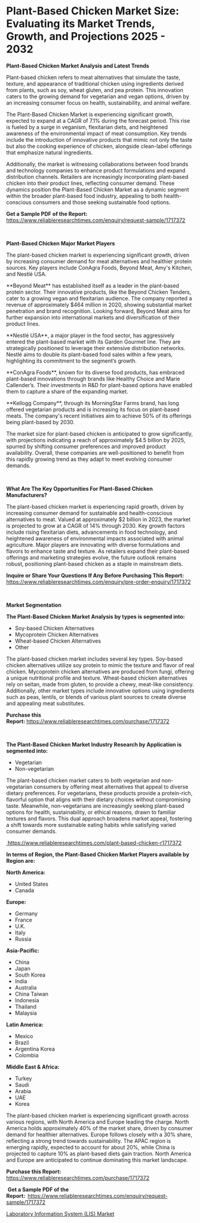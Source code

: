 <p><h1>Plant-Based Chicken Market Size: Evaluating its Market Trends, Growth, and Projections 2025 - 2032</h1></p><p><strong>Plant-Based Chicken Market Analysis and Latest Trends</strong></p>
<p><p>Plant-based chicken refers to meat alternatives that simulate the taste, texture, and appearance of traditional chicken using ingredients derived from plants, such as soy, wheat gluten, and pea protein. This innovation caters to the growing demand for vegetarian and vegan options, driven by an increasing consumer focus on health, sustainability, and animal welfare.</p><p>The Plant-Based Chicken Market is experiencing significant growth, expected to expand at a CAGR of 7.1% during the forecast period. This rise is fueled by a surge in veganism, flexitarian diets, and heightened awareness of the environmental impact of meat consumption. Key trends include the introduction of innovative products that mimic not only the taste but also the cooking experience of chicken, alongside clean-label offerings that emphasize natural ingredients. </p><p>Additionally, the market is witnessing collaborations between food brands and technology companies to enhance product formulations and expand distribution channels. Retailers are increasingly incorporating plant-based chicken into their product lines, reflecting consumer demand. These dynamics position the Plant-Based Chicken Market as a dynamic segment within the broader plant-based food industry, appealing to both health-conscious consumers and those seeking sustainable food options.</p></p>
<p><strong>Get a Sample PDF of the Report:&nbsp;</strong> <a href="https://www.reliableresearchtimes.com/enquiry/request-sample/1717372?utm_campaign=3191&utm_medium=2&utm_source=Github&utm_content=ia&utm_term=25032025&utm_id=plant-based-chicken">https://www.reliableresearchtimes.com/enquiry/request-sample/1717372</a></p>
<p>&nbsp;</p>
<p><strong>Plant-Based Chicken Major Market Players</strong></p>
<p><p>The plant-based chicken market is experiencing significant growth, driven by increasing consumer demand for meat alternatives and healthier protein sources. Key players include ConAgra Foods, Beyond Meat, Amy's Kitchen, and Nestlé USA.</p><p>**Beyond Meat** has established itself as a leader in the plant-based protein sector. Their innovative products, like the Beyond Chicken Tenders, cater to a growing vegan and flexitarian audience. The company reported a revenue of approximately $464 million in 2020, showing substantial market penetration and brand recognition. Looking forward, Beyond Meat aims for further expansion into international markets and diversification of their product lines.</p><p>**Nestlé USA**, a major player in the food sector, has aggressively entered the plant-based market with its Garden Gourmet line. They are strategically positioned to leverage their extensive distribution networks. Nestlé aims to double its plant-based food sales within a few years, highlighting its commitment to the segment’s growth.</p><p>**ConAgra Foods**, known for its diverse food products, has embraced plant-based innovations through brands like Healthy Choice and Marie Callender’s. Their investments in R&D for plant-based options have enabled them to capture a share of the expanding market.</p><p>**Kellogg Company**, through its MorningStar Farms brand, has long offered vegetarian products and is increasing its focus on plant-based meats. The company's recent initiatives aim to achieve 50% of its offerings being plant-based by 2030.</p><p>The market size for plant-based chicken is anticipated to grow significantly, with projections indicating a reach of approximately $4.5 billion by 2025, spurred by shifting consumer preferences and improved product availability. Overall, these companies are well-positioned to benefit from this rapidly growing trend as they adapt to meet evolving consumer demands.</p></p>
<p>&nbsp;</p>
<p><strong>What Are The Key Opportunities For Plant-Based Chicken Manufacturers?</strong></p>
<p><p>The plant-based chicken market is experiencing rapid growth, driven by increasing consumer demand for sustainable and health-conscious alternatives to meat. Valued at approximately $2 billion in 2023, the market is projected to grow at a CAGR of 14% through 2030. Key growth factors include rising flexitarian diets, advancements in food technology, and heightened awareness of environmental impacts associated with animal agriculture. Major players are innovating with diverse formulations and flavors to enhance taste and texture. As retailers expand their plant-based offerings and marketing strategies evolve, the future outlook remains robust, positioning plant-based chicken as a staple in mainstream diets.</p></p>
<p><strong>Inquire or Share Your Questions If Any Before Purchasing This Report:</strong> <a href="https://www.reliableresearchtimes.com/enquiry/pre-order-enquiry/1717372?utm_campaign=3191&utm_medium=2&utm_source=Github&utm_content=ia&utm_term=25032025&utm_id=plant-based-chicken">https://www.reliableresearchtimes.com/enquiry/pre-order-enquiry/1717372</a></p>
<p>&nbsp;</p>
<p><strong>Market Segmentation</strong></p>
<p><strong>The Plant-Based Chicken Market Analysis by types is segmented into:</strong></p>
<p><ul><li>Soy-based Chicken Alternatives</li><li>Mycoprotein Chicken Alternatives</li><li>Wheat-based Chicken Alternatives</li><li>Other</li></ul></p>
<p><p>The plant-based chicken market includes several key types. Soy-based chicken alternatives utilize soy protein to mimic the texture and flavor of real chicken. Mycoprotein chicken alternatives are produced from fungi, offering a unique nutritional profile and texture. Wheat-based chicken alternatives rely on seitan, made from gluten, to provide a chewy, meat-like consistency. Additionally, other market types include innovative options using ingredients such as peas, lentils, or blends of various plant sources to create diverse and appealing meat substitutes.</p></p>
<p><strong>Purchase this Report:&nbsp;</strong><a href="https://www.reliableresearchtimes.com/purchase/1717372?utm_campaign=3191&utm_medium=2&utm_source=Github&utm_content=ia&utm_term=25032025&utm_id=plant-based-chicken">https://www.reliableresearchtimes.com/purchase/1717372</a></p>
<p>&nbsp;</p>
<p><strong>The Plant-Based Chicken Market Industry Research by Application is segmented into:</strong></p>
<p><ul><li>Vegetarian</li><li>Non-vegetarian</li></ul></p>
<p><p>The plant-based chicken market caters to both vegetarian and non-vegetarian consumers by offering meat alternatives that appeal to diverse dietary preferences. For vegetarians, these products provide a protein-rich, flavorful option that aligns with their dietary choices without compromising taste. Meanwhile, non-vegetarians are increasingly seeking plant-based options for health, sustainability, or ethical reasons, drawn to familiar textures and flavors. This dual approach broadens market appeal, fostering a shift towards more sustainable eating habits while satisfying varied consumer demands.</p></p>
<p><a href="https://www.reliableresearchtimes.com/plant-based-chicken-r1717372?utm_campaign=3191&utm_medium=2&utm_source=Github&utm_content=ia&utm_term=25032025&utm_id=plant-based-chicken">&nbsp;https://www.reliableresearchtimes.com/plant-based-chicken-r1717372</a></p>
<p><strong>In terms of Region, the Plant-Based Chicken Market Players available by Region are:</strong></p>
<p>
    <p> <strong> North America: </strong>
        <ul>
            <li>United States</li>
            <li>Canada</li>
        </ul>
        </p> 
    <p> <strong> Europe: </strong>
        <ul>
            <li>Germany</li>
            <li>France</li>
            <li>U.K.</li>
            <li>Italy</li>
            <li>Russia</li>
        </ul>
        </p> 
    <p> <strong> Asia-Pacific: </strong>
        <ul>
            <li>China</li>
            <li>Japan</li>
            <li>South Korea</li>
            <li>India</li>
            <li>Australia</li>
            <li>China Taiwan</li>
            <li>Indonesia</li>
            <li>Thailand</li>
            <li>Malaysia</li>
        </ul>
        </p> 
    <p> <strong> Latin America: </strong>
        <ul>
            <li>Mexico</li>
            <li>Brazil</li>
            <li>Argentina Korea</li>
            <li>Colombia</li>
        </ul>
        </p> 
    <p> <strong> Middle East & Africa: </strong>
        <ul>
            <li>Turkey</li>
            <li>Saudi</li>
            <li>Arabia</li>
            <li>UAE</li>
            <li>Korea</li>
        </ul>
    </p>
    </p>
<p><p>The plant-based chicken market is experiencing significant growth across various regions, with North America and Europe leading the charge. North America holds approximately 40% of the market share, driven by consumer demand for healthier alternatives. Europe follows closely with a 30% share, reflecting a strong trend towards sustainability. The APAC region is emerging rapidly, expected to account for about 20%, while China is projected to capture 10% as plant-based diets gain traction. North America and Europe are anticipated to continue dominating this market landscape.</p></p>
<p><strong>Purchase this Report: </strong><a href="https://www.reliableresearchtimes.com/purchase/1717372?utm_campaign=3191&utm_medium=2&utm_source=Github&utm_content=ia&utm_term=25032025&utm_id=plant-based-chicken">https://www.reliableresearchtimes.com/purchase/1717372</a></p>
<p>&nbsp;<strong>Get a Sample PDF of the Report:&nbsp;&nbsp;</strong><a href="https://www.reliableresearchtimes.com/enquiry/request-sample/1717372?utm_campaign=3191&utm_medium=2&utm_source=Github&utm_content=ia&utm_term=25032025&utm_id=plant-based-chicken">https://www.reliableresearchtimes.com/enquiry/request-sample/1717372</a></p>
<p><strong></strong></p>
<p><p><a href="https://github.com/saeiddaemo/Market-Research-Report-List-1/blob/main/laboratory-information-system-lis-market.md?utm_campaign=3191&utm_medium=2&utm_source=Github&utm_content=ia&utm_term=25032025&utm_id=plant-based-chicken">Laboratory Information System (LIS) Market</a></p></p>